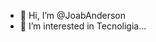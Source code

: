- 👋 Hi, I’m @JoabAnderson
- 👀 I’m interested in Tecnoligia...

<!---
JoabAnderson/JoabAnderson is a ✨ special ✨ repository because its `README.md` (this file) appears on your GitHub profile.
You can click the Preview link to take a look at your changes.
--->

